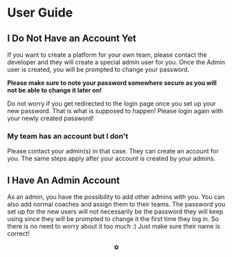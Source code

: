 # User Guide

## I Do Not Have an Account Yet

If you want to create a platform for your own team, please contact the developer and they will create a special admin user for you. Once the Admin user is created, you will be prompted to change your password. 

**Please make sure to note your password somewhere secure as you will not be able to change it later on!**

Do not worry if you get redirected to the login page once you set up your new password. That is what is supposed to happen! Please login again with your newly created password!

### My team has an account but I don't

Please contact your admin(s) in that case. They can create an account for you. The same steps apply after your account is created by your admins.

## I Have An Admin Account

As an admin, you have the possibility to add other admins with you. You can also add normal coaches and assign them to their teams. The password you set up for the new users will not necessarily be the password they will keep using since they will be prompted to change it the first time they log in. So there is no need to worry about it too much :) Just make sure their name is correct!

<p align="center">⚽️</p>